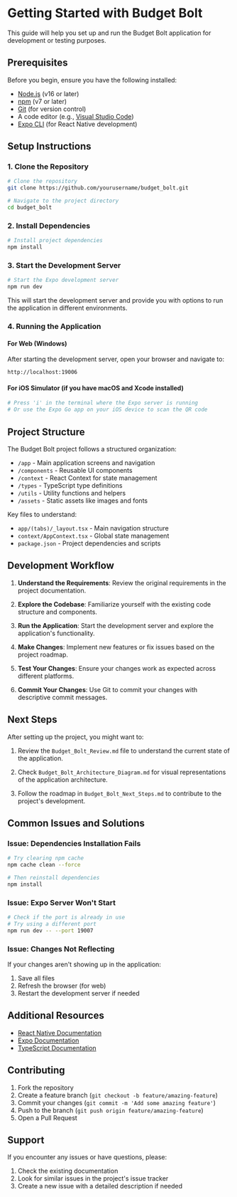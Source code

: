 # Getting Started with Budget Bolt

This guide will help you set up and run the Budget Bolt application for development or testing purposes.

## Prerequisites

Before you begin, ensure you have the following installed:

- [Node.js](https://nodejs.org/) (v16 or later)
- [npm](https://www.npmjs.com/) (v7 or later)
- [Git](https://git-scm.com/) (for version control)
- A code editor (e.g., [Visual Studio Code](https://code.visualstudio.com/))
- [Expo CLI](https://docs.expo.dev/get-started/installation/) (for React Native development)

## Setup Instructions

### 1. Clone the Repository

```bash
# Clone the repository
git clone https://github.com/yourusername/budget_bolt.git

# Navigate to the project directory
cd budget_bolt
```

### 2. Install Dependencies

```bash
# Install project dependencies
npm install
```

### 3. Start the Development Server

```bash
# Start the Expo development server
npm run dev
```

This will start the development server and provide you with options to run the application in different environments.

### 4. Running the Application

#### For Web (Windows)

After starting the development server, open your browser and navigate to:

```
http://localhost:19006
```

#### For iOS Simulator (if you have macOS and Xcode installed)

```bash
# Press 'i' in the terminal where the Expo server is running
# Or use the Expo Go app on your iOS device to scan the QR code
```

## Project Structure

The Budget Bolt project follows a structured organization:

- `/app` - Main application screens and navigation
- `/components` - Reusable UI components
- `/context` - React Context for state management
- `/types` - TypeScript type definitions
- `/utils` - Utility functions and helpers
- `/assets` - Static assets like images and fonts

Key files to understand:

- `app/(tabs)/_layout.tsx` - Main navigation structure
- `context/AppContext.tsx` - Global state management
- `package.json` - Project dependencies and scripts

## Development Workflow

1. **Understand the Requirements**: Review the original requirements in the project documentation.

2. **Explore the Codebase**: Familiarize yourself with the existing code structure and components.

3. **Run the Application**: Start the development server and explore the application's functionality.

4. **Make Changes**: Implement new features or fix issues based on the project roadmap.

5. **Test Your Changes**: Ensure your changes work as expected across different platforms.

6. **Commit Your Changes**: Use Git to commit your changes with descriptive commit messages.

## Next Steps

After setting up the project, you might want to:

1. Review the `Budget_Bolt_Review.md` file to understand the current state of the application.

2. Check `Budget_Bolt_Architecture_Diagram.md` for visual representations of the application architecture.

3. Follow the roadmap in `Budget_Bolt_Next_Steps.md` to contribute to the project's development.

## Common Issues and Solutions

### Issue: Dependencies Installation Fails

```bash
# Try clearing npm cache
npm cache clean --force

# Then reinstall dependencies
npm install
```

### Issue: Expo Server Won't Start

```bash
# Check if the port is already in use
# Try using a different port
npm run dev -- --port 19007
```

### Issue: Changes Not Reflecting

If your changes aren't showing up in the application:

1. Save all files
2. Refresh the browser (for web)
3. Restart the development server if needed

## Additional Resources

- [React Native Documentation](https://reactnative.dev/docs/getting-started)
- [Expo Documentation](https://docs.expo.dev/)
- [TypeScript Documentation](https://www.typescriptlang.org/docs/)

## Contributing

1. Fork the repository
2. Create a feature branch (`git checkout -b feature/amazing-feature`)
3. Commit your changes (`git commit -m 'Add some amazing feature'`)
4. Push to the branch (`git push origin feature/amazing-feature`)
5. Open a Pull Request

## Support

If you encounter any issues or have questions, please:

1. Check the existing documentation
2. Look for similar issues in the project's issue tracker
3. Create a new issue with a detailed description if needed